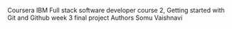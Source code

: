 Coursera IBM Full stack software developer course 2, Getting started with Git and Github week 3 final project
Authors
Somu Vaishnavi
